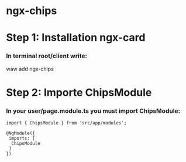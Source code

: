 # ngx-chips

# Step 1: Installation ngx-card
### In terminal root/client write:
waw add ngx-chips

# Step 2: Importe ChipsModule
### In your user/page.module.ts you must import ChipsModule:
```
import { ChipsModule } from 'src/app/modules';

@NgModule({
 imports: [
  ChipsModule
 ]
})
```
